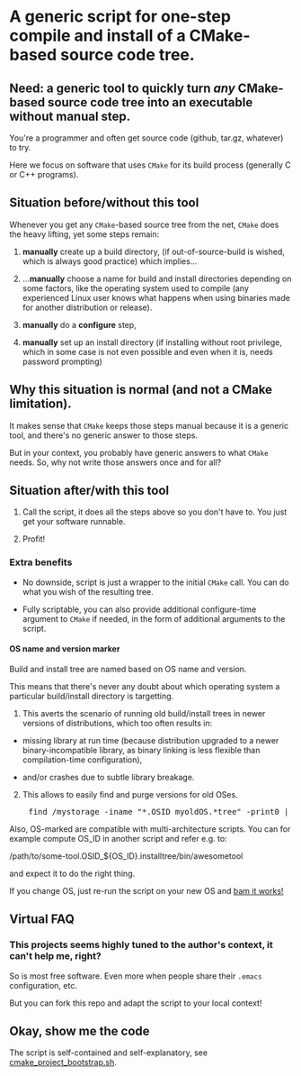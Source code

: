 # A generic script for one-step compile and install of a CMake-based source code tree.

## Need: a generic tool to quickly turn *any* CMake-based source code tree into an executable without manual step.

You're a programmer and often get source code (github, tar.gz,
whatever) to try.

Here we focus on software that uses `CMake` for its build process
(generally C or C++ programs).

## Situation before/without this tool

Whenever you get any `CMake`-based source tree from the net, `CMake`
does the heavy lifting, yet some steps remain:

1. **manually** create up a build directory, (if out-of-source-build
   is wished, which is always good practice) which implies...

2. ...**manually** choose a name for build and install directories
   depending on some factors, like the operating system used to
   compile (any experienced Linux user knows what happens when using
   binaries made for another distribution or release).

3. **manually** do a **configure** step,

4. **manually** set up an install directory (if installing without
   root privilege, which in some case is not even possible and even
   when it is, needs password prompting)

## Why this situation is normal (and not a CMake limitation).

It makes sense that `CMake` keeps those steps manual because it is a
generic tool, and there's no generic answer to those steps.

But in your context, you probably have generic answers to what `CMake`
needs.  So, why not write those answers once and for all?

## Situation after/with this tool

1. Call the script, it does all the steps above so you don't have to.
   You just get your software runnable.

2. Profit!

### Extra benefits

* No downside, script is just a wrapper to the initial `CMake` call.
  You can do what you wish of the resulting tree.

* Fully scriptable, you can also provide additional configure-time
  argument to `CMake` if needed, in the form of additional arguments
  to the script.

#### OS name and version marker

Build and install tree are named based on OS name and version.

This means that there's never any doubt about which operating system a
particular build/install directory is targetting.

1. This averts the scenario of running old build/install trees in newer
versions of distributions, which too often results in:

 * missing library at run time (because distribution upgraded to a
   newer binary-incompatible library, as binary linking is less
   flexible than compilation-time configuration),

 * and/or crashes due to subtle library breakage.

2. This allows to easily find and purge versions for old OSes.

<pre>
    find /mystorage -iname "*.OSID_myoldOS.*tree" -print0 | xargs -0 rm -rf
</pre>

Also, OS-marked are compatible with multi-architecture scripts.  You
can for example compute OS_ID in another script and refer e.g. to:

   /path/to/some-tool.OSID_${OS_ID}.installtree/bin/awesometool

and expect it to do the right thing.


If you change OS, just re-run the script on your new OS and
[bam it works!](http://www.smbc-comics.com/comic/2011-02-17)

## Virtual FAQ

### This projects seems highly tuned to the author's context, it can't help me, right?

So is most free software.  Even more when people share their `.emacs` configuration, etc.

But you can fork this repo and adapt the script to your local context!

## Okay, show me the code

The script is self-contained and self-explanatory, see
[cmake_project_bootstrap.sh](blob/master/cmake_project_bootstrap.sh).
